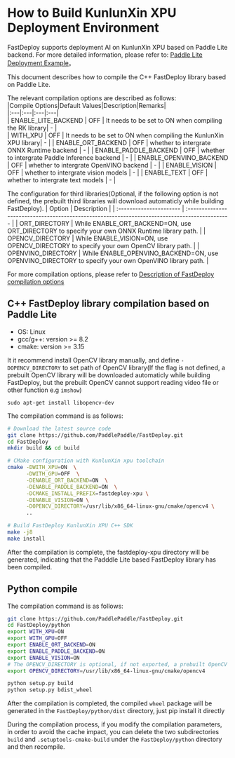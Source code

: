 # How to Build KunlunXin XPU Deployment Environment

FastDeploy supports deployment AI on KunlunXin XPU based on Paddle Lite backend. For more detailed information, please refer to: [Paddle Lite Deployment Example](https://www.paddlepaddle.org.cn/lite/develop/demo_guides/kunlunxin_xpu.html#xpu)。

This document describes how to compile the C++ FastDeploy library based on Paddle Lite.

The relevant compilation options are described as follows:  
|Compile Options|Default Values|Description|Remarks|  
|:---|:---|:---|:---|  
| ENABLE_LITE_BACKEND | OFF | It needs to be set to ON when compiling the RK library| - |  
| WITH_XPU | OFF | It needs to be set to ON when compiling the KunlunXin XPU library| - |
| ENABLE_ORT_BACKEND | OFF | whether to intergrate ONNX Runtime backend | - |
| ENABLE_PADDLE_BACKEND | OFF | whether to intergrate Paddle Inference backend | - |
| ENABLE_OPENVINO_BACKEND | OFF | whether to intergrate OpenVINO backend | - |
| ENABLE_VISION | OFF | whether to intergrate vision models | - |
| ENABLE_TEXT | OFF | whether to intergrate text models | - |

The configuration for third libraries(Optional, if the following option is not defined, the prebuilt third libraries will download automaticly while building FastDeploy).
| Option                     | Description                                                                                           |
| :---------------------- | :--------------------------------------------------------------------------------------------- |
| ORT_DIRECTORY           | While ENABLE_ORT_BACKEND=ON, use ORT_DIRECTORY to specify your own ONNX Runtime library path.  |
| OPENCV_DIRECTORY        | While ENABLE_VISION=ON, use OPENCV_DIRECTORY to specify your own OpenCV library path.     |
| OPENVINO_DIRECTORY      |  While ENABLE_OPENVINO_BACKEND=ON, use OPENVINO_DIRECTORY to specify your own OpenVINO library path.    |

For more compilation options, please refer to [Description of FastDeploy compilation options](./README.md)

## C++ FastDeploy library compilation based on Paddle Lite
- OS: Linux
- gcc/g++: version >= 8.2
- cmake: version >= 3.15

It it recommend install OpenCV library manually, and define `-DOPENCV_DIRECTORY` to set path of OpenCV library(If the flag is not defined, a prebuilt OpenCV library will be downloaded automaticly while building FastDeploy, but the prebuilt OpenCV cannot support reading video file or other function e.g `imshow`)
```
sudo apt-get install libopencv-dev
```

The compilation command is as follows:
```bash
# Download the latest source code
git clone https://github.com/PaddlePaddle/FastDeploy.git
cd FastDeploy  
mkdir build && cd build

# CMake configuration with KunlunXin xpu toolchain
cmake -DWITH_XPU=ON  \
      -DWITH_GPU=OFF  \
      -DENABLE_ORT_BACKEND=ON  \
      -DENABLE_PADDLE_BACKEND=ON  \
      -DCMAKE_INSTALL_PREFIX=fastdeploy-xpu \
      -DENABLE_VISION=ON \
      -DOPENCV_DIRECTORY=/usr/lib/x86_64-linux-gnu/cmake/opencv4 \
      ..

# Build FastDeploy KunlunXin XPU C++ SDK
make -j8
make install
```  
After the compilation is complete, the fastdeploy-xpu directory will be generated, indicating that the Padddle Lite based FastDeploy library has been compiled.

## Python compile
The compilation command is as follows:
```bash
git clone https://github.com/PaddlePaddle/FastDeploy.git
cd FastDeploy/python
export WITH_XPU=ON
export WITH_GPU=OFF
export ENABLE_ORT_BACKEND=ON
export ENABLE_PADDLE_BACKEND=ON
export ENABLE_VISION=ON
# The OPENCV_DIRECTORY is optional, if not exported, a prebuilt OpenCV library will be downloaded
export OPENCV_DIRECTORY=/usr/lib/x86_64-linux-gnu/cmake/opencv4

python setup.py build
python setup.py bdist_wheel
```  
After the compilation is completed, the compiled `wheel` package will be generated in the `FastDeploy/python/dist` directory, just pip install it directly

During the compilation process, if you modify the compilation parameters, in order to avoid the cache impact, you can delete the two subdirectories `build` and `.setuptools-cmake-build` under the `FastDeploy/python` directory and then recompile.
